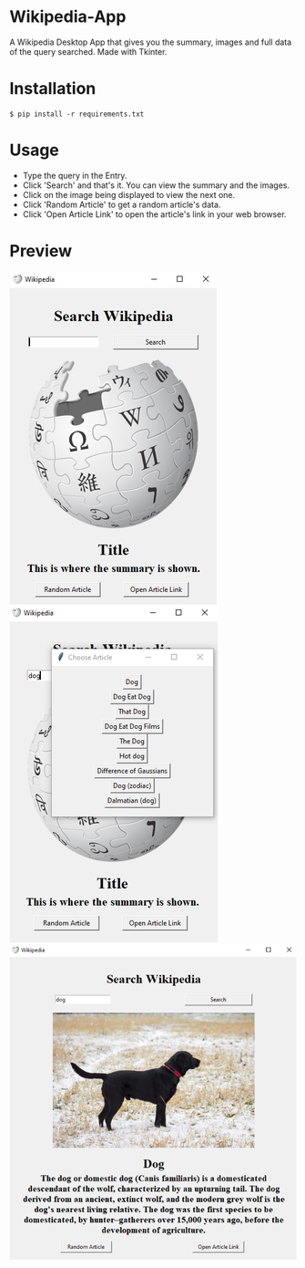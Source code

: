 # Wikipedia-App
A Wikipedia Desktop App that gives you the summary, images and full data of the query searched. Made with Tkinter.
# Installation
```
$ pip install -r requirements.txt
```
# Usage
- Type the query in the Entry.
- Click 'Search' and that's it. You can view the summary and the images.
- Click on the image being displayed to view the next one.
- Click 'Random Article' to get a random article's data.
- Click 'Open Article Link' to open the article's link in your web browser.
# Preview
<img src="Preview/preview.png">
<img src="Preview/preview2.png">
<img src="Preview/preview3.png">
